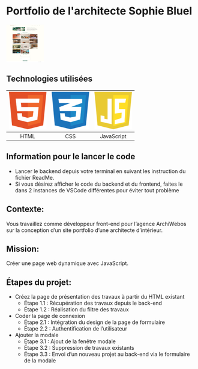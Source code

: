 # Portfolio de l'architecte Sophie Bluel


<img src="readme_files/home.png" alt="screen de la page d'accueil" width="100" height="100">



## Technologies utilisées
| <img src="readme_files/html.svg" alt="logo html" width="100" height="100">  | <img src="readme_files/css.svg" alt="logo css" width="100" height="100">  | <img src="readme_files/javascript.svg" alt="logo javascript" width="100" height="100"> |
|:---------------------------------------------------------------------------:|:-------------------------------------------------------------------------:|:--------------------------------------------------------------------------:|
| HTML                                                                        | CSS                                                                       | JavaScript                                                                 |

## Information pour le lancer le code

 - Lancer le backend depuis votre terminal en suivant les instruction du fichier ReadMe.
 - Si vous désirez afficher le code du backend et du frontend, faites le dans 2 instances de VSCode différentes pour éviter tout problème

## Contexte:
Vous travaillez comme développeur front-end pour l’agence ArchiWebos
sur la conception d’un site portfolio d’une architecte d’intérieur.

## Mission:
Créer une page web dynamique avec JavaScript.

## Étapes du projet:
- Créez la page de présentation des travaux à partir du HTML existant
  - Étape 1.1 : Récupération des travaux depuis le back-end
  - Étape 1.2 : Réalisation du filtre des travaux
- Coder la page de connexion
  - Étape 2.1 : Intégration du design de la page de formulaire
  - Étape 2.2 : Authentification de l’utilisateur
- Ajouter la modale
  - Étape 3.1 : Ajout de la fenêtre modale
  - Étape 3.2 : Suppression de travaux existants
  - Étape 3.3 : Envoi d’un nouveau projet au back-end via le formulaire de la modale

